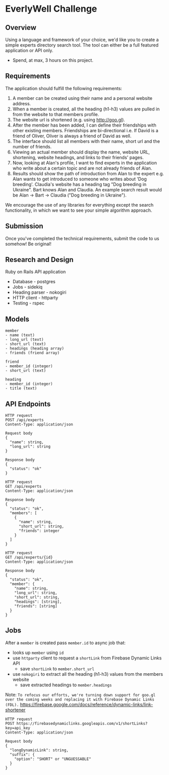# EverlyWell Challenge

## Overview

Using a language and framework of your choice, we'd like you to create a simple experts directory search tool. The tool can either be a full featured application or API only.

* Spend, at max, 3 hours on this project.

## Requirements

The application should fulfill the following requirements:

1. A member can be created using their name and a personal website address.
2. When a member is created, all the heading (h1-h3) values are pulled in from the website to that members profile.
3. The website url is shortened (e.g. using http://goo.gl).
4. After the member has been added, I can define their friendships with other existing members. Friendships are bi-directional i.e. If David is a friend of Oliver, Oliver is always a friend of David as well.
5. The interface should list all members with their name, short url and the number of friends.
6. Viewing an actual member should display the name, website URL, shortening, website headings, and links to their friends' pages.
7. Now, looking at Alan's profile, I want to find experts in the application who write about a certain topic and are not already friends of Alan.
8. Results should show the path of introduction from Alan to the expert e.g. Alan wants to get introduced to someone who writes about 'Dog breeding'. Claudia's website has a heading tag "Dog breeding in Ukraine". Bart knows Alan and Claudia. An example search result would be Alan -> Bart -> Claudia ("Dog breeding in Ukraine").

We encourage the use of any libraries for everything except the search functionality, in which we want to see your simple algorithm approach.

## Submission

Once you've completed the technical requirements, submit the code to us somehow! Be original!

## Research and Design

Ruby on Rails API application
- Database - postgres
- Jobs - sidekiq
- Heading parser - nokogiri
- HTTP client - httparty
- Testing - rspec

## Models

```
member
- name (text)
- long_url (text)
- short_url (text)
- headings (heading array)
- friends (friend array)

friend
- member_id (integer)
- short_url (text)

heading
- member_id (integer)
- title (text)
```

## API Endpoints

```
HTTP request
POST /api/experts
Content-Type: application/json

Request body
{
  "name": string,
  "long_url": string
}

Response body
{
  "status": "ok"
}
```

```
HTTP request
GET /api/experts
Content-Type: application/json

Response body
{
  "status": "ok",
  "members": [
    {
      "name": string,
      "short_url": string,
      "friends": integer
    }
  ]
}
```

```
HTTP request
GET /api/experts/{id}
Content-Type: application/json

Response body
{
  "status": "ok",
  "member": {
    "name": string,
    "long_url": string,
    "short_url": string,
    "headings": [string],
    "friends": [string]
  }
}
```

## Jobs

After a `member` is created pass `member.id` to async job that:
- looks up `member` using `id`
- use `httparty` client to request a `shortLink` from  Firebase Dynamic Links API
  - save `shortLink` to  `member.short_url`
- use `nokogiri` to extract all the heading (h1-h3) values from the members website
  - save extracted headings to `member.headings`

Note: `To refocus our efforts, we're turning down support for goo.gl over the coming weeks and replacing it with Firebase Dynamic Links (FDL).` https://firebase.google.com/docs/reference/dynamic-links/link-shortener

```
HTTP request
POST https://firebasedynamiclinks.googleapis.com/v1/shortLinks?key=api_key
Content-Type: application/json

Request body
{
  "longDynamicLink": string,
  "suffix": {
    "option": "SHORT" or "UNGUESSABLE"
  }
}
```
